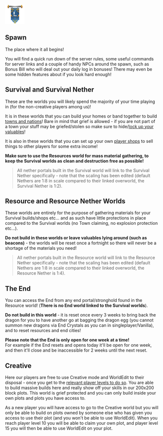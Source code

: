 ![ribbon](images/L-ribbon.png) 

## Spawn

The place where it all begins!

You will find a quick run down of the server rules, some useful commands for server links and a couple of handy NPCs around the spawn, such as Bonus Bill who will deal out your daily log in bonuses!
There may even be some hidden features about if you look hard enough!


## Survival and Survival Nether

These are the worlds you will likely spend the majority of your time playing in (for the non-creative players among us)! 

It is in these worlds that you can build your homes or band together to build [towns and nations](https://legioncraft.co.uk/wiki/towny.html)! 
Bare in mind that grief is allowed - if you are not part of a town your stuff may be griefed/stolen so make sure to hide/[lock up your valuables](https://legioncraft.co.uk/wiki/lwc.html)!

It is also in these worlds that you can set up your own [player shops](https://legioncraft.co.uk/wiki/shops.html) to sell things to other players for some extra income!

**Make sure to use the Resources world for mass material gathering, to keep the Survival worlds as clean and destruction free as possible!**

> All nether portals built in the Survival world will link to the Survival Nether specifically - note that the scaling has been edited (default Nethers are 1:8 in scale compared to their linked overworld, the Survival Nether is 1:2).


## Resource and Resource Nether Worlds

These worlds are entirely for the purpose of gathering materials for your Survival builds/shops etc... and as such have little protections in place compared to the Survival worlds (no Town claiming, no explosion protection etc...).

**Do not build in these worlds or leave valuables lying around (such as beacons)** - the worlds will be reset once a fortnight so there will never be a shortage of the materials you need!

> All nether portals built in the Resource world will link to the Resource Nether specifically - note that the scaling has been edited (default Nethers are 1:8 in scale compared to their linked overworld, the Resource Nether is 1:4).


## The End

You can access the End from any end portal/stronghold found in the Resource world! (**There is no End world linked to the Survival worlds**).

**Do not build in this world** - it is reset once every 3 weeks to bring back the dragon for you to have another go at bagging the dragon egg (you cannot summon new dragons via End Crystals as you can in singleplayer/Vanilla), and to reset resources and end cities!

**Please note that the End is only open for one week at a time!**<br>
For example if the End resets and opens today it'll be open for one week, and then it'll close and be inaccessible for 2 weeks until the next reset.

## Creative

Here our players are free to use Creative mode and WorldEdit to their disposal - once you get to the [relevant player levels to do so](https://legioncraft.co.uk/wiki/levels.html). 
You are able to build massive builds here and really show off your skills in our 200x200 block plots. This world is grief protected and you can only build inside your own plots and plots you have access to.

As a new player you will have access to go to the Creative world but you will only be able to build on plots owned by someone else who has given you access to use their plot (and you won't be able to use WorldEdit). When you reach player level 10 you will be able to claim your own plot, and player level 15 you will then be able to use WorldEdit on your plot.
